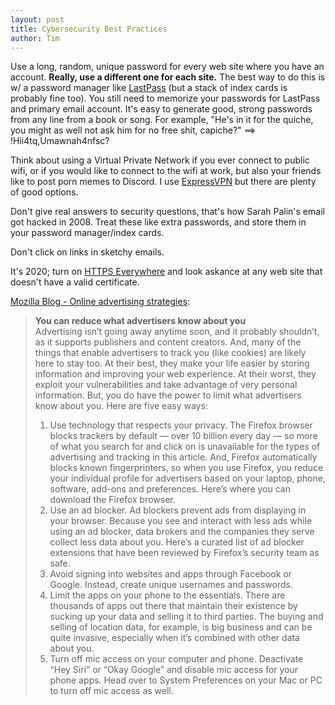```yaml
---
layout: post
title: Cybersecurity Best Practices
author: Tim 
---
```


Use a long, random, unique password for every web site where you have an account. **Really, use a different one for each site.** The best way to do this is w/ a password manager like [LastPass](https://www.lastpass.com/) (but a stack of index cards is probably fine too). You still need to memorize your passwords for LastPass and primary email account. It's easy to generate good, strong passwords from any line from a book or song. For example, "He's in it for the quiche, you might as well not ask him for no free shit, capiche?" ==> !Hii4tq,Umawnah4nfsc?  

Think about using a Virtual Private Network if you ever connect to public wifi, or if you would like to connect to the wifi at work, but also your friends like to post porn memes to Discord. I use [ExpressVPN](https://www.expressvpn.com/) but there are plenty of good options.

Don't give real answers to security questions, that's how Sarah Palin's email got hacked in 2008. Treat these like extra passwords, and store them in your password manager/index cards.  

Don't click on links in sketchy emails.  

It's 2020; turn on [HTTPS Everywhere](https://www.eff.org/https-everywhere) and look askance at any web site that doesn't have a valid certificate.  

[Mozilla Blog - Online advertising strategies](https://blog.mozilla.org/firefox/online-advertising-strategies/):  
> **You can reduce what advertisers know about you**  
> Advertising isn’t going away anytime soon, and it probably shouldn’t, as it supports publishers and content creators. And, many of the things that enable advertisers to track you (like cookies) are likely here to stay too. At their best, they make your life easier by storing information and improving your web experience. At their worst, they exploit your vulnerabilities and take advantage of very personal information. But, you do have the power to limit what advertisers know about you. Here are five easy ways:  
> 1. Use technology that respects your privacy. The Firefox browser blocks trackers by default — over 10 billion every day — so more of what you search for and click on is unavailable for the types of advertising and tracking in this article. And, Firefox automatically blocks known fingerprinters, so when you use Firefox, you reduce your individual profile for advertisers based on your laptop, phone, software, add-ons and preferences. Here’s where you can download the Firefox browser. 
> 2. Use an ad blocker. Ad blockers prevent ads from displaying in your browser. Because you see and interact with less ads while using an ad blocker, data brokers and the companies they serve collect less data about you. Here’s a curated list of ad blocker extensions that have been reviewed by Firefox’s security team as safe. 
> 3. Avoid signing into websites and apps through Facebook or Google. Instead, create unique usernames and passwords.
> 4. Limit the apps on your phone to the essentials. There are thousands of apps out there that maintain their existence by sucking up your data and selling it to third parties. The buying and selling of location data, for example, is big business and can be quite invasive, especially when it’s combined with other data about you.
> 5. Turn off mic access on your computer and phone. Deactivate “Hey Siri” or “Okay Google” and disable mic access for your phone apps. Head over to System Preferences on your Mac or PC to turn off mic access as well.